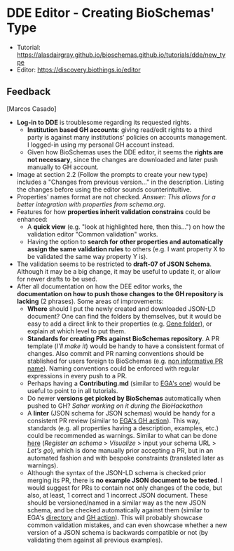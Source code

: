 # DDE Editor - Creating BioSchemas' Type
* Tutorial: https://alasdairgray.github.io/bioschemas.github.io/tutorials/dde/new_type
* Editor: https://discovery.biothings.io/editor

## Feedback
[Marcos Casado]
* **Log-in to DDE** is troublesome regarding its requested rights.
    * **Institution based GH accounts**: giving read/edit rights to a third party is against many institutions' policies on accounts management. I logged-in using my personal GH account instead.
    * Given how BioSchemas uses the DDE editor, it seems the **rights are not necessary**, since the changes are downloaded and later push manually to GH account.
* Image at section 2.2 (Follow the prompts to create your new type) includes a "Changes from previous version..." in the description. Listing the changes before using the editor sounds counterintuitive. 
* Properties' names format are not checked. *Answer: This allows for a better integration with properties from schema.org.*
* Features for how **properties inherit validation constrains** could be enhanced: 
    * A **quick view** (e.g. "look at highlighted here, then this...") on how the validation editor "Common validation" works.
    * Having the option to **search for other properties and automatically assign the same validation rules** to others (e.g. I want property X to be validated the same way property Y is).
* The validation seems to be restricted to **draft-07 of JSON Schema**. Although it may be a big change, it may be useful to update it, or allow for newer drafts to be used. 
* After all documentation on how the DEE editor works, the **documentation on how to push those changes to the GH repository is lacking** (2 phrases). Some areas of improvements:
    * **Where** should I put the newly created and downloaded JSON-LD document? One can find the folders by themselves, but it would be easy to add a direct link to their properties (e.g. [Gene folder](https://github.com/BioSchemas/specifications/tree/master/Gene/jsonld)), or explain at which level to put them.
    * **Standards for creating PRs against BioSchemas repository**. A PR template (*I'll make it*) would be handy to have a consistent format of changes. Also commit and PR naming conventions should be stablished for users foreign to BioSchemas (e.g. [non informative PR name](https://github.com/BioSchemas/specifications/pull/599)). Naming conventions could be enforced with regular expressions in every push to a PR. 
    * Perhaps having a **Contributing.md** (similar to [EGA's one](https://github.com/EbiEga/ega-metadata-schema/blob/main/docs/contributing.md)) would be useful to point to in all tutorials.
    * Do newer **versions get picked by BioSchemas** automatically when pushed to GH? *Sahar working on it during the BioHackathon*
    * A **linter** (JSON schema for JSON schemas) would be handy for a consistent PR review (similar to [EGA's GH action](https://github.com/EbiEga/ega-metadata-schema/blob/main/.github/workflows/super_linter.yml)). This way, standards (e.g. all properties having a description, examples, etc.) could be recommended as warnings. Similar to what can be done [here](https://discovery.biothings.io/schema-playground) (*Register an schema* > *Visualize* > input your schema URL > *Let's go*), which is done manually prior accepting a PR, but in an automated fashion and with bespoke constraints (translated later as warnings).
    * Although the syntax of the JSON-LD schema is checked prior merging its PR, there is **no example JSON document to be tested**. I would suggest for PRs to contain not only changes of the code, but also, at least, 1 correct and 1 incorrect JSON document. These should be versioned/named in a similar way as the new JSON schema, and be checked automatically against them (similar to EGA's [directory](https://github.com/EbiEga/ega-metadata-schema/tree/main/examples/json_validation_tests) and [GH action](https://github.com/EbiEga/ega-metadata-schema/blob/main/.github/workflows/json_validation.yml)). This will probably showcase common validation mistakes, and can even showcase whether a new version of a JSON schema is backwards compatible or not (by validating them against all previous examples).